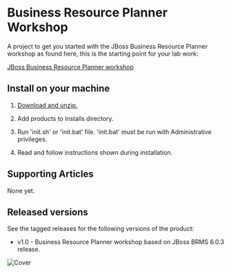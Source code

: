 Business Resource Planner Workshop
==================================
A project to get you started with the JBoss Business Resource Planner workshop 
as found here, this is the starting point for your lab work:

[JBoss Business Resource Planner workshop](http://plannerworkshop-onthe.rhcloud.com)


Install on your machine
-----------------------
1. [Download and unzip.](https://github.com/eschabell/brms-planner-workshop/archive/master.zip)

2. Add products to installs directory.

3. Run 'init.sh' or 'init.bat' file. 'init.bat' must be run with Administrative privileges.

4. Read and follow instructions shown during installation.


Supporting Articles
-------------------
None yet.


Released versions
-----------------
See the tagged releases for the following versions of the product:

- v1.0 - Business Resource Planner workshop based on JBoss BRMS 6.0.3 release.

![Cover](https://github.com/eschabell/brms-planner-workshop/blob/master/docs/demo-images/cover.png?raw=true)

